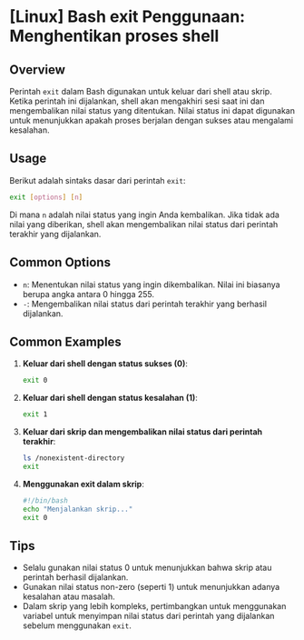 # [Linux] Bash exit Penggunaan: Menghentikan proses shell

## Overview
Perintah `exit` dalam Bash digunakan untuk keluar dari shell atau skrip. Ketika perintah ini dijalankan, shell akan mengakhiri sesi saat ini dan mengembalikan nilai status yang ditentukan. Nilai status ini dapat digunakan untuk menunjukkan apakah proses berjalan dengan sukses atau mengalami kesalahan.

## Usage
Berikut adalah sintaks dasar dari perintah `exit`:

```bash
exit [options] [n]
```

Di mana `n` adalah nilai status yang ingin Anda kembalikan. Jika tidak ada nilai yang diberikan, shell akan mengembalikan nilai status dari perintah terakhir yang dijalankan.

## Common Options
- `n`: Menentukan nilai status yang ingin dikembalikan. Nilai ini biasanya berupa angka antara 0 hingga 255.
- `-`: Mengembalikan nilai status dari perintah terakhir yang berhasil dijalankan.

## Common Examples

1. **Keluar dari shell dengan status sukses (0)**:
   ```bash
   exit 0
   ```

2. **Keluar dari shell dengan status kesalahan (1)**:
   ```bash
   exit 1
   ```

3. **Keluar dari skrip dan mengembalikan nilai status dari perintah terakhir**:
   ```bash
   ls /nonexistent-directory
   exit
   ```

4. **Menggunakan exit dalam skrip**:
   ```bash
   #!/bin/bash
   echo "Menjalankan skrip..."
   exit 0
   ```

## Tips
- Selalu gunakan nilai status 0 untuk menunjukkan bahwa skrip atau perintah berhasil dijalankan.
- Gunakan nilai status non-zero (seperti 1) untuk menunjukkan adanya kesalahan atau masalah.
- Dalam skrip yang lebih kompleks, pertimbangkan untuk menggunakan variabel untuk menyimpan nilai status dari perintah yang dijalankan sebelum menggunakan `exit`.